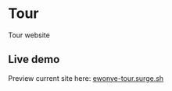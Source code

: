 # Tour
Tour website

## Live demo
Preview current site here: [ewonye-tour.surge.sh](https://ewonye-tour.surge.sh)
